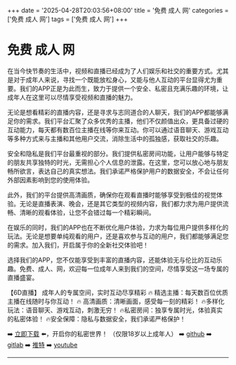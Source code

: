 +++
date = '2025-04-28T20:03:56+08:00'
title = '免费 成人 网'
categories = ['免费 成人 网']
tags = ['免费 成人 网']
+++

# 免费 成人 网

在当今快节奏的生活中，视频和直播已经成为了人们娱乐和社交的重要方式。尤其是对于成年人来说，寻找一个既能放松身心，又能与他人互动的平台显得尤为重要。我们的APP正是为此而生，致力于提供一个安全、私密且充满乐趣的环境，让成年人在这里可以尽情享受视频和直播的魅力。

无论是想看精彩的直播内容，还是寻求与志同道合的人聊天，我们的APP都能够满足你的需求。我们平台汇聚了众多优秀的主播，他们不仅颜值出众，更具备过硬的互动能力，每天都有数百位主播在线等你来互动。你可以通过语音聊天、游戏互动等多种方式来与主播和其他用户交流，消除生活中的孤独感，获取社交的乐趣。

安全和隐私是我们平台最重视的部分。我们提供私密房间功能，让用户能够与特定的朋友共享独特的时光，无需担心个人信息的泄露。在这里，您可以放心地与朋友畅所欲言，表达自己的真实想法。我们承诺严格保护用户的数据安全，不会让任何外部因素影响到您的使用体验。

此外，我们的平台提供高清画质，确保你在观看直播时能够享受到极佳的视觉体验。无论是直播表演、晚会，还是其它类型的视频内容，我们都力求为用户提供流畅、清晰的观看体验，让您不会错过每一个精彩瞬间。

在娱乐的同时，我们的APP也在不断优化用户体验，力求为每位用户提供多样化的玩法。无论是想要单纯观看的用户，还是喜欢参与互动的用户，我们都能够满足您的需求。加入我们，开启属于你的全新社交体验吧！

选择我们的APP，您不仅能享受到丰富的直播内容，还能体验无与伦比的互动乐趣。免费、成人、网，欢迎每一位成年人来到我们的空间，尽情享受这一场专属的直播盛宴。

【6D直播】
成年人的专属空间，实时互动尽享精彩
🔥 精选主播：每天数百位优质主播在线随时与你互动！
🔥 高清画质：清晰画面，感受每一刻的精彩！
🔥多样化玩法：语音聊天、游戏互动，刺激无穷！
🔥私密房间：独享专属时光，体验真实的私密体验！
🔥安全保障：隐私与数据安全，我们承诺严格保护！

➡️ [立即下载](https://down123.s3.ap-east-1.amazonaws.com/down/down.html?channelCode=blog) ⬅️，开启你的私密世界！ （仅限18岁以上成年人）
➡️ [github](https://aldult-live.github.io/)
➡️ [gitlab](https://seo-09598d.gitlab.io/)
➡️ [推特](https://x.com/wegame33)
➡️ [youtube](https://www.youtube.com/@6Dlive)

---
